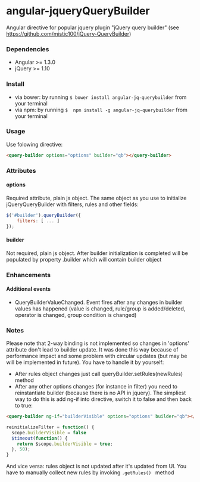 # angular-jqueryQueryBuilder

Angular directive for popular jquery plugin "jQuery query builder" (see https://github.com/mistic100/jQuery-QueryBuilder)

### Dependencies
 * Angular >= 1.3.0
 * jQuery >= 1.10
 
### Install
 
 - via bower: by running `$ bower install angular-jq-querybuilder` from your terminal
 - via npm: by running `$  npm install -g angular-jq-querybuilder` from your terminal
 
### Usage

Use folowing directive:

```html
<query-builder options="options" builder="qb"></query-builder>
```

### Attributes

#### options
Required attribute, plain js object. The same object as you use to initialize jQueryQueryBuilder with filters, rules and other fields: 
```js
$('#builder').queryBuilder({
    filters: [ ... ]
});
```

#### builder
Not required, plain js object. After builder initialization is completed will be populated by property .builder which will contain builder object

### Enhancements

#### Additional events
- QueryBuilderValueChanged. Event fires after any changes in builder values has happened (value is changed, rule/group is added/deleted, operator is changed, group condition is changed)

### Notes

Please note that 2-way binding is not implemented so changes in 'options' attribute don't lead to builder update. It was done this way because of performance impact and some problem with circular updates (but may be will be implemented in future).
You have to handle it by yourself:

- After rules object changes just call queryBuilder.setRules(newRules) method
- After any other options changes (for instance in filter) you need to reinstantiate builder (because there is no API in jquery). The simpliest way to do this is add ng-if into directive, switch it to false and then back to true:

```html
<query-builder ng-if="builderVisible" options="options" builder="qb"></query-builder>
```

```js
reinitializeFilter = function() {
  scope.builderVisible = false
  $timeout(function() {
    return $scope.builderVisible = true;
  }, 50);  
}
```

And vice versa: rules object is not updated after it's updated from UI. You have to manually collect new rules by invoking ``` .getRules()  ``` method
